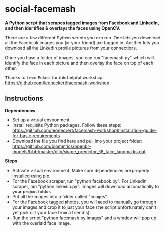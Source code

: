 # social-facemash

**A Python script that scrapes tagged images from Facebook and LinkedIn, and then identifies & overlays the faces using OpenCV.**

There are a few different Python scripts you can run. One lets you download all the Facebook images you (or your friend) are tagged in. Another lets you download all the LinkedIn profile pictures from your connections.

Once you have a folder of images, you can run "facemash.py", which will identify the face in each picture and then overlay the face on top of each other.

Thanks to Leon Eckert for this helpful workshop: https://github.com/leoneckert/facemash-workshop

## Instructions

**Dependencies**

* Set up a virtual environment.
* Install requisite Python packages. Follow these steps: https://github.com/leoneckert/facemash-workshop#installation-guide-for-basic-requirements
* Download the file you find here and pull into your project folder: https://github.com/biometrics/openbr-models/blob/master/dlib/shape_predictor_68_face_landmarks.dat

**Steps**

* Activate virtual environment. Make sure dependencies are properly installed using pip.
* For the Facebook scraper, run "python facebook.py". For LinkedIn scraper, run "python linkedin.py". Images will download automatically to your project folder.
* Put all the images into a folder called "images".
* For the Facebook tagged photos, you will need to manually go through your images and crop it to just your face (the script unfortunately can't yet pick out your face from a friend's).
* Run the script "python facemash.py images" and a window will pop up with the overlaid face image.
